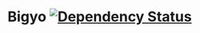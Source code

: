 # Bigyo [![Dependency Status](https://david-dm.org/mooniker/bigyo.svg)](https://david-dm.org/mooniker/bigyo)
